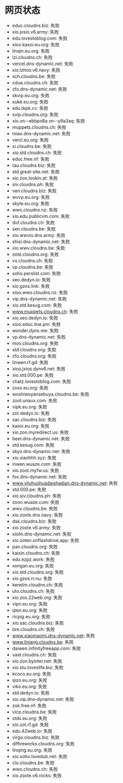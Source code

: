 # 网页状态
- educ.cloudns.biz: 失败
- xio.jxsio.v6.army: 失败
- edu.lovestoblog.com: 失败
- xioo.kaxoi.eu.org: 失败
- linqin.eu.org: 失败
- lzi.cloudns.ch: 失败
- vercel.dns-dynamic.net: 失败
- xio.lzhoo.v6.navy: 失败
- sch.cloudns.be: 失败
- cdue.cloudns.ch: 失败
- zfo.dns-dynamic.net: 失败
- skvip.eu.org: 失败
- suke.eu.org: 失败
- edu.tkpk.cc: 失败
- svip.cloudns.org: 失败
- xio.xn--ebbpo8a.xn--y9a3aq: 失败
- muppets.cloudns.ch: 失败
- miao.dns-dynamic.net: 失败
- vercl.eu.org: 失败
- si.cloudns.be: 失败
- xio.std.cloudns.ch: 失败
- educ.free.nf: 失败
- tau.cloudns.biz: 失败
- std.great-site.net: 失败
- xio.zon.lookin.at: 失败
- siv.cloudns.ph: 失败
- ven.cloudns.biz: 失败
- wvvp.eu.org: 失败
- skyle.eu.org: 失败
- wwo.cloudns.nz: 失败
- xio.edu.publicvm.com: 失败
- duf.cloudns.ch: 失败
- sen.cloudns.be: 失败
- xio.wwvio.dns.army: 失败
- shisi.dns-dynamic.net: 失败
- xio.wwv.cloudns.be: 失败
- zote.cloudns.org: 失败
- vx.cloudns.ch: 失败
- vp.cloudns.be: 失败
- soho.perslist.com: 失败
- xeo.dedyn.io: 失败
- xio.gzos.link: 失败
- xioo.wwo.cloudns.nz: 失败
- vip.dns-dynamic.net: 失败
- xio.std.kesug.com: 失败
- www.muppets.cloudns.ch: 失败
- xio.xeo.dedyn.io: 失败
- xioo.educ.line.pm: 失败
- wonder.dynx.me: 失败
- vp.dns-dynamic.net: 失败
- mov.cloudns.org: 失败
- std.cloudns.org: 失败
- zfo.cloudns.org: 失败
- linwen.rf.gd: 失败
- xioo.jxios.dynv6.net: 失败
- xio.std.000.pe: 失败
- chatz.lovestoblog.com: 失败
- zosx.eu.org: 失败
- woshiwoyansebuya.cloudns.be: 失败
- zoot.unaux.com: 失败
- vipk.eu.org: 失败
- zot.dedyn.io: 失败
- sac.cloudns.biz: 失败
- kaxoi.eu.org: 失败
- xio.zon.myredirect.us: 失败
- beer.dns-dynamic.net: 失败
- std.kesug.com: 失败
- skyo.dns-dynamic.net: 失败
- xio.xiaohhh.xyz: 失败
- inwen.wuaze.com: 失败
- xio.zoot.myfw.us: 失败
- fox.dns-dynamic.net: 失败
- www.yiluhuohuadaishadian.dns-dynamic.net: 失败
- std.000.pe: 失败
- xio.siv.cloudns.ph: 失败
- zoon.wuaze.com: 失败
- wwv.cloudns.be: 失败
- xio.zoxte.dns.navy: 失败
- dsk.cloudns.biz: 失败
- xio.zoxte.v6.army: 失败
- xiolin.dns-dynamic.net: 失败
- xio.zoten.onflashdrive.app: 失败
- pan.cloudns.org: 失败
- kaixin.cloudns.ch: 失败
- edu.ezpz.work: 失败
- xongan.eu.org: 失败
- xio.std.cloudns.org: 失败
- xio.gzos.rr.nu: 失败
- kenelm.cloudns.ch: 失败
- uto.cloudns.ch: 失败
- xio.zos.22web.org: 失败
- vipn.eu.org: 失败
- ipen.eu.org: 失败
- ricpig.eu.org: 失败
- xio.sac.cloudns.biz: 失败
- bre.cloudns.ch: 失败
- www.xiaomaomi.dns-dynamic.net: 失败
- www.liniang.cloudns.be: 失败
- daiwen.infinityfreeapp.com: 失败
- vast.cloudns.ch: 失败
- xio.zon.byinter.net: 失败
- xio.stu.loveslife.biz: 失败
- kcoco.eu.org: 失败
- ipzo.eu.org: 失败
- viko.eu.org: 失败
- std.dedyn.io: 失败
- xio.vip.dns-dynamic.net: 失败
- zok.free.nf: 失败
- vice.cloudns.be: 失败
- stds.eu.org: 失败
- xio.zot.rf.gd: 失败
- edu.42web.io: 失败
- virgo.cloudns.biz: 失败
- diffireworks.cloudns.org: 失败
- linqing.eu.org: 失败
- xio.soho.lovedub.net: 失败
- clo.cloudns.be: 失败
- wwo.cloudns.ch: 失败
- xio.zoxte.v6.rocks: 失败
